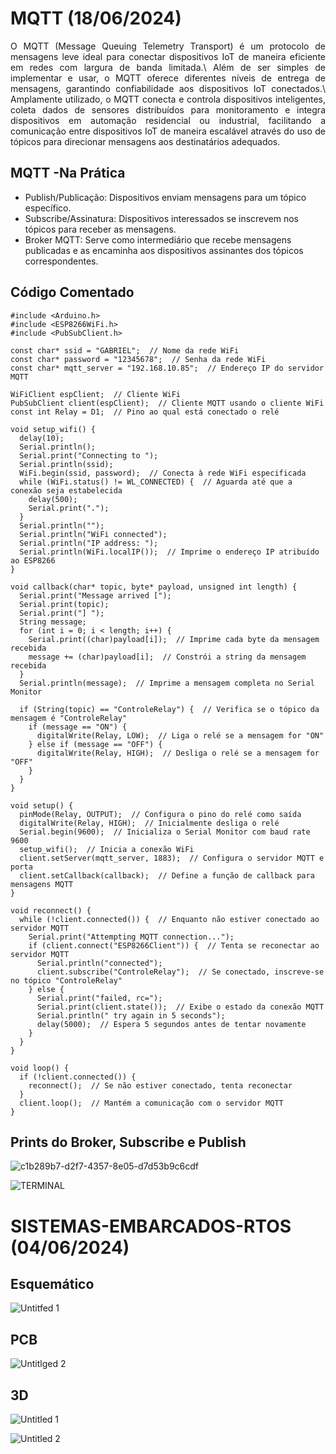 # MQTT (18/06/2024)
<p align="justify">
O MQTT (Message Queuing Telemetry Transport) é um protocolo de mensagens leve ideal para conectar dispositivos IoT de maneira eficiente em redes com largura de banda limitada.\
Além de ser simples de implementar e usar, o MQTT oferece diferentes níveis de entrega de mensagens, garantindo confiabilidade aos dispositivos IoT conectados.\
Amplamente utilizado, o MQTT conecta e controla dispositivos inteligentes, coleta dados de sensores distribuídos para monitoramento e integra dispositivos em automação residencial ou industrial, facilitando a comunicação entre dispositivos IoT de maneira escalável através do uso de tópicos para direcionar mensagens aos destinatários adequados. </p>

## MQTT -Na Prática
* Publish/Publicação: Dispositivos enviam mensagens para um tópico específico.
* Subscribe/Assinatura: Dispositivos interessados se inscrevem nos tópicos para receber as mensagens.
* Broker MQTT: Serve como intermediário que recebe mensagens publicadas e as encaminha aos dispositivos assinantes dos tópicos correspondentes.

## Código Comentado

    #include <Arduino.h>
    #include <ESP8266WiFi.h>
    #include <PubSubClient.h>
    
    const char* ssid = "GABRIEL";  // Nome da rede WiFi
    const char* password = "12345678";  // Senha da rede WiFi
    const char* mqtt_server = "192.168.10.85";  // Endereço IP do servidor MQTT
    
    WiFiClient espClient;  // Cliente WiFi
    PubSubClient client(espClient);  // Cliente MQTT usando o cliente WiFi
    const int Relay = D1;  // Pino ao qual está conectado o relé
    
    void setup_wifi() {
      delay(10);
      Serial.println();
      Serial.print("Connecting to ");
      Serial.println(ssid);
      WiFi.begin(ssid, password);  // Conecta à rede WiFi especificada
      while (WiFi.status() != WL_CONNECTED) {  // Aguarda até que a conexão seja estabelecida
        delay(500);
        Serial.print(".");
      }
      Serial.println("");
      Serial.println("WiFi connected");
      Serial.println("IP address: ");
      Serial.println(WiFi.localIP());  // Imprime o endereço IP atribuído ao ESP8266
    }
    
    void callback(char* topic, byte* payload, unsigned int length) {
      Serial.print("Message arrived [");
      Serial.print(topic);
      Serial.print("] ");
      String message;
      for (int i = 0; i < length; i++) { 
        Serial.print((char)payload[i]);  // Imprime cada byte da mensagem recebida
        message += (char)payload[i];  // Constrói a string da mensagem recebida
      }
      Serial.println(message);  // Imprime a mensagem completa no Serial Monitor
    
      if (String(topic) == "ControleRelay") {  // Verifica se o tópico da mensagem é "ControleRelay"
        if (message == "ON") {
          digitalWrite(Relay, LOW);  // Liga o relé se a mensagem for "ON"
        } else if (message == "OFF") {
          digitalWrite(Relay, HIGH);  // Desliga o relé se a mensagem for "OFF"
        }
      }
    }
    
    void setup() {
      pinMode(Relay, OUTPUT);  // Configura o pino do relé como saída
      digitalWrite(Relay, HIGH);  // Inicialmente desliga o relé
      Serial.begin(9600);  // Inicializa o Serial Monitor com baud rate 9600
      setup_wifi();  // Inicia a conexão WiFi
      client.setServer(mqtt_server, 1883);  // Configura o servidor MQTT e porta
      client.setCallback(callback);  // Define a função de callback para mensagens MQTT
    }
    
    void reconnect() {
      while (!client.connected()) {  // Enquanto não estiver conectado ao servidor MQTT
        Serial.print("Attempting MQTT connection...");
        if (client.connect("ESP8266Client")) {  // Tenta se reconectar ao servidor MQTT
          Serial.println("connected");
          client.subscribe("ControleRelay");  // Se conectado, inscreve-se no tópico "ControleRelay"
        } else {
          Serial.print("failed, rc=");
          Serial.print(client.state());  // Exibe o estado da conexão MQTT
          Serial.println(" try again in 5 seconds");
          delay(5000);  // Espera 5 segundos antes de tentar novamente
        }
      }
    }
    
    void loop() {
      if (!client.connected()) {
        reconnect();  // Se não estiver conectado, tenta reconectar
      }
      client.loop();  // Mantém a comunicação com o servidor MQTT
    }

## Prints do Broker, Subscribe e Publish
![c1b289b7-d2f7-4357-8e05-d7d53b9c6cdf](https://github.com/fdalvesco/SISTEMAS-EMBARCADOS-RTOS/assets/101358513/0325a523-c260-4edf-90d2-78b76c33b89b)

![TERMINAL](https://github.com/fdalvesco/SISTEMAS-EMBARCADOS-RTOS/assets/101358513/75e95540-8d90-4f92-b286-29b44ee46282)


# SISTEMAS-EMBARCADOS-RTOS (04/06/2024)

## Esquemático
![Untitfed 1](https://github.com/fdalvesco/SISTEMAS-EMBARCADOS-RTOS/assets/101358513/c240dab4-dfb1-4910-b845-6ec7dcf2b1a8)

## PCB
![Untitlged 2](https://github.com/fdalvesco/SISTEMAS-EMBARCADOS-RTOS/assets/101358513/b8b208f4-6b86-47a4-b9e2-03081d31f263)



## 3D
![Untitled 1](https://github.com/fdalvesco/SISTEMAS-EMBARCADOS-RTOS/assets/101358513/e8956ccc-bbfe-4036-94bc-ca469ca947cf)

![Untitled 2](https://github.com/fdalvesco/SISTEMAS-EMBARCADOS-RTOS/assets/101358513/bcdba762-3b62-4ec6-b635-0c7860891522)
